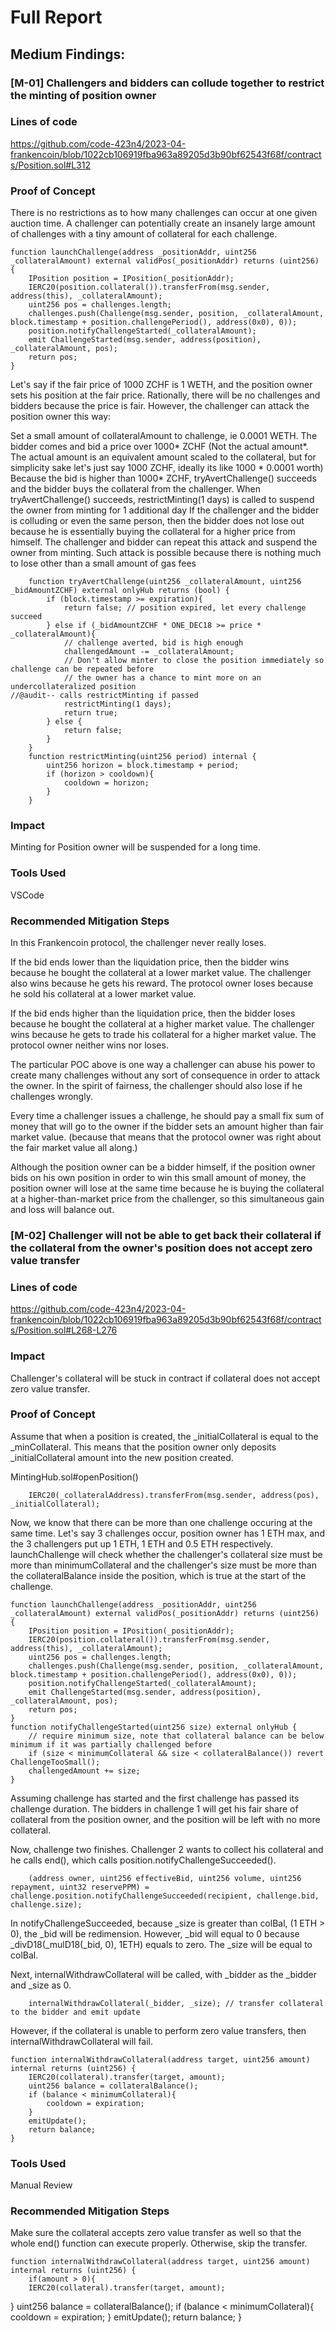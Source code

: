 # Full Report

## Medium Findings:

### [M-01] Challengers and bidders can collude together to restrict the minting of position owner

### Lines of code
https://github.com/code-423n4/2023-04-frankencoin/blob/1022cb106919fba963a89205d3b90bf62543f68f/contracts/Position.sol#L312

### Proof of Concept
There is no restrictions as to how many challenges can occur at one given auction time. A challenger can potentially create an insanely large amount of challenges with a tiny amount of collateral for each challenge.

    function launchChallenge(address _positionAddr, uint256 _collateralAmount) external validPos(_positionAddr) returns (uint256) {
        IPosition position = IPosition(_positionAddr);
        IERC20(position.collateral()).transferFrom(msg.sender, address(this), _collateralAmount);
        uint256 pos = challenges.length;
        challenges.push(Challenge(msg.sender, position, _collateralAmount, block.timestamp + position.challengePeriod(), address(0x0), 0));
        position.notifyChallengeStarted(_collateralAmount);
        emit ChallengeStarted(msg.sender, address(position), _collateralAmount, pos);
        return pos;
    }
Let's say if the fair price of 1000 ZCHF is 1 WETH, and the position owner sets his position at the fair price. Rationally, there will be no challenges and bidders because the price is fair. However, the challenger can attack the position owner this way:

Set a small amount of collateralAmount to challenge, ie 0.0001 WETH.
The bidder comes and bid a price over 1000* ZCHF (Not the actual amount*. The actual amount is an equivalent amount scaled to the collateral, but for simplicity sake let's just say 1000 ZCHF, ideally its like 1000 * 0.0001 worth)
Because the bid is higher than 1000* ZCHF, tryAvertChallenge() succeeds and the bidder buys the collateral from the challenger.
When tryAvertChallenge() succeeds, restrictMinting(1 days) is called to suspend the owner from minting for 1 additional day
If the challenger and the bidder is colluding or even the same person, then the bidder does not lose out because he is essentially buying the collateral for a higher price from himself.
The challenger and bidder can repeat this attack and suspend the owner from minting. Such attack is possible because there is nothing much to lose other than a small amount of gas fees
```
    function tryAvertChallenge(uint256 _collateralAmount, uint256 _bidAmountZCHF) external onlyHub returns (bool) {
        if (block.timestamp >= expiration){
            return false; // position expired, let every challenge succeed
        } else if (_bidAmountZCHF * ONE_DEC18 >= price * _collateralAmount){
            // challenge averted, bid is high enough
            challengedAmount -= _collateralAmount;
            // Don't allow minter to close the position immediately so challenge can be repeated before
            // the owner has a chance to mint more on an undercollateralized position
//@audit-- calls restrictMinting if passed
            restrictMinting(1 days);
            return true;
        } else {
            return false;
        }
    }
    function restrictMinting(uint256 period) internal {
        uint256 horizon = block.timestamp + period;
        if (horizon > cooldown){
            cooldown = horizon;
        }
    }
```
### Impact

Minting for Position owner will be suspended for a long time.

### Tools Used
VSCode

### Recommended Mitigation Steps
In this Frankencoin protocol, the challenger never really loses.

If the bid ends lower than the liquidation price, then the bidder wins because he bought the collateral at a lower market value. The challenger also wins because he gets his reward. The protocol owner loses because he sold his collateral at a lower market value.

If the bid ends higher than the liquidation price, then the bidder loses because he bought the collateral at a higher market value. The challenger wins because he gets to trade his collateral for a higher market value. The protocol owner neither wins nor loses.

The particular POC above is one way a challenger can abuse his power to create many challenges without any sort of consequence in order to attack the owner. In the spirit of fairness, the challenger should also lose if he challenges wrongly.

Every time a challenger issues a challenge, he should pay a small fix sum of money that will go to the owner if the bidder sets an amount higher than fair market value. (because that means that the protocol owner was right about the fair market value all along.)

Although the position owner can be a bidder himself, if the position owner bids on his own position in order to win this small amount of money, the position owner will lose at the same time because he is buying the collateral at a higher-than-market price from the challenger, so this simultaneous gain and loss will balance out.

### [M-02] Challenger will not be able to get back their collateral if the collateral from the owner's position does not accept zero value transfer 

### Lines of code
https://github.com/code-423n4/2023-04-frankencoin/blob/1022cb106919fba963a89205d3b90bf62543f68f/contracts/Position.sol#L268-L276


### Impact
Challenger's collateral will be stuck in contract if collateral does not accept zero value transfer.

### Proof of Concept
Assume that when a position is created, the _initialCollateral is equal to the _minCollateral. This means that the position owner only deposits _initialCollateral amount into the new position created.

MintingHub.sol#openPosition()

        IERC20(_collateralAddress).transferFrom(msg.sender, address(pos), _initialCollateral);
Now, we know that there can be more than one challenge occuring at the same time. Let's say 3 challenges occur, position owner has 1 ETH max, and the 3 challengers put up 1 ETH, 1 ETH and 0.5 ETH respectively. launchChallenge will check whether the challenger's collateral size must be more than minimumCollateral and the challenger's size must be more than the collateralBalance inside the position, which is true at the start of the challenge.

    function launchChallenge(address _positionAddr, uint256 _collateralAmount) external validPos(_positionAddr) returns (uint256) {
        IPosition position = IPosition(_positionAddr);
        IERC20(position.collateral()).transferFrom(msg.sender, address(this), _collateralAmount);
        uint256 pos = challenges.length;
        challenges.push(Challenge(msg.sender, position, _collateralAmount, block.timestamp + position.challengePeriod(), address(0x0), 0));
        position.notifyChallengeStarted(_collateralAmount);
        emit ChallengeStarted(msg.sender, address(position), _collateralAmount, pos);
        return pos;
    }
    function notifyChallengeStarted(uint256 size) external onlyHub {
        // require minimum size, note that collateral balance can be below minimum if it was partially challenged before
        if (size < minimumCollateral && size < collateralBalance()) revert ChallengeTooSmall();
        challengedAmount += size;
    }
Assuming challenge has started and the first challenge has passed its challenge duration. The bidders in challenge 1 will get his fair share of collateral from the position owner, and the position will be left with no more collateral.

Now, challenge two finishes. Challenger 2 wants to collect his collateral and he calls end(), which calls position.notifyChallengeSucceeded().

        (address owner, uint256 effectiveBid, uint256 volume, uint256 repayment, uint32 reservePPM) = challenge.position.notifyChallengeSucceeded(recipient, challenge.bid, challenge.size);
In notifyChallengeSucceeded, because _size is greater than colBal, (1 ETH > 0), the _bid will be redimension. However, _bid will equal to 0 because _divD18(_mulD18(_bid, 0), 1ETH) equals to zero. The _size will be equal to colBal.

Next, internalWithdrawCollateral will be called, with _bidder as the _bidder and _size as 0.

        internalWithdrawCollateral(_bidder, _size); // transfer collateral to the bidder and emit update
However, if the collateral is unable to perform zero value transfers, then internalWithdrawCollateral will fail.

    function internalWithdrawCollateral(address target, uint256 amount) internal returns (uint256) {
        IERC20(collateral).transfer(target, amount);
        uint256 balance = collateralBalance();
        if (balance < minimumCollateral){
            cooldown = expiration;
        }
        emitUpdate();
        return balance;
    }
### Tools Used
Manual Review

### Recommended Mitigation Steps
Make sure the collateral accepts zero value transfer as well so that the whole end() function can execute properly. Otherwise, skip the transfer.

    function internalWithdrawCollateral(address target, uint256 amount) internal returns (uint256) {
        if(amount > 0){
        IERC20(collateral).transfer(target, amount);
}
        uint256 balance = collateralBalance();
        if (balance < minimumCollateral){
            cooldown = expiration;
        }
        emitUpdate();
        return balance;
    }